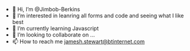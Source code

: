 - 👋 Hi, I’m @Jimbob-Berkins
- 👀 I’m interested in leanring all forms and code and seeing what I like best
- 🌱 I’m currently learning Javascript
- 💞️ I’m looking to collaborate on ...
- 📫 How to reach me jamesh.stewart@btinternet.com

<!---
Jimbob-Berkins/Jimbob-Berkins is a ✨ special ✨ repository because its `README.md` (this file) appears on your GitHub profile.
You can click the Preview link to take a look at your changes.
--->
